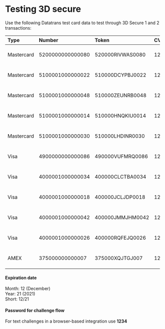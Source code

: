 # Testing 3D secure

Use the following Datatrans test card data to test through 3D Secure 1 and 2 transactions:

| Type | Number | Token | CVV | Scenario |
| :--- | :--- | :--- | :--- | :--- |
| Mastercard | 5200000000000080 | 520000RIVWAS0080 | 123 | 3D v1 - challenge authenticated |
| Mastercard | 5100001000000022 | 510000DCYPBJ0022 | 123 | 3D v2 - challenge authenticated |
| Mastercard | 5100001000000048 | 510000ZEUNRB0048 | 123 | 3D v2 - challenge declined |
| Mastercard | 5100001000000014 | 510000HNQKIU0014 | 123 | 3D v2 - frictionless authenticated |
| Mastercard | 5100001000000030 | 510000LHDINR0030 | 123 | 3D v2 - frictionless declined  |
| Visa | 4900000000000086 | 490000VUFMRQ0086 | 123 | 3D v1 - challenge authenticated |
| Visa | 4000001000000034 | 400000CLCTBA0034 | 123 | 3D v2 - frictionless declined  |
| Visa | 4000001000000018 | 400000JCLJDP0018 | 123 | 3D v2 - frictionless authenticated |
| Visa | 4000001000000042 | 400000JMMJHM0042 | 123 | 3D v2 - challenge declined |
| Visa | 4000001000000026 | 400000RQFEJQ0026 | 123 | 3D v2 - challenge authenticated |
| AMEX | 375000000000007 | 375000XQJTGJ007 | 1234 | 3D v1 - challenge authenticated |

#### Expiration date

Month: 12 \(December\)  
Year: 21 \(2021\)  
Short: 12/21

#### Password for challenge flow

For text challenges in a browser-based integration use **1234**



